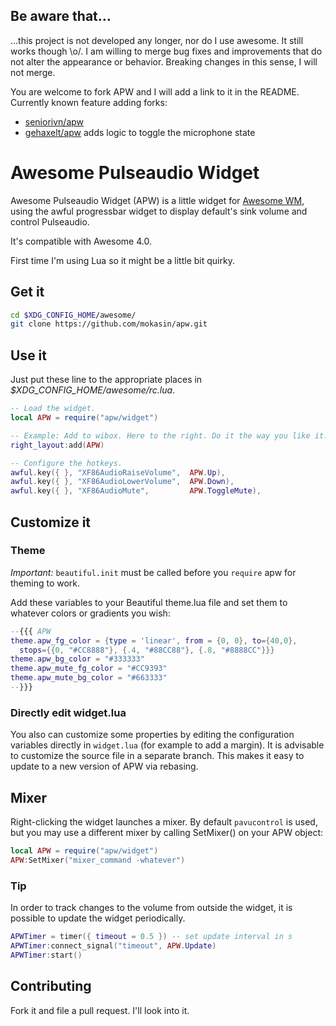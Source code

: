 Be aware that…
-----------
…this project is not developed any longer, nor do I use awesome.  It still
works though \o/. I am willing to merge bug fixes and improvements that do not
alter the appearance or behavior. Breaking changes in this sense, I will not
merge.

You are welcome to fork APW and I will add a link to it in the README.
Currently known feature adding forks:
* [seniorivn/apw](https://github.com/seniorivn/apw)
* [gehaxelt/apw](https://github.com/gehaxelt/apw) adds logic to toggle the microphone state

Awesome Pulseaudio Widget
=========================

Awesome Pulseaudio Widget (APW) is a little widget for
[Awesome WM](http://awesome.naquadah.org/), using the awful progressbar widget
to display default's sink volume and control Pulseaudio.

It's compatible with Awesome 4.0.

First time I'm using Lua so it might be a little bit quirky.

Get it
------

```sh
cd $XDG_CONFIG_HOME/awesome/
git clone https://github.com/mokasin/apw.git
```

Use it
------

Just put these line to the appropriate places in
*$XDG_CONFIG_HOME/awesome/rc.lua*.

```lua
-- Load the widget.
local APW = require("apw/widget")

-- Example: Add to wibox. Here to the right. Do it the way you like it.
right_layout:add(APW)

-- Configure the hotkeys.
awful.key({ }, "XF86AudioRaiseVolume",  APW.Up),
awful.key({ }, "XF86AudioLowerVolume",  APW.Down),
awful.key({ }, "XF86AudioMute",         APW.ToggleMute),

```

Customize it
------------

### Theme

*Important:* `beautiful.init` must be called before you `require` apw for
theming to work.

Add these variables to your Beautiful theme.lua file and set them to whatever
colors or gradients you wish:

```lua
--{{{ APW
theme.apw_fg_color = {type = 'linear', from = {0, 0}, to={40,0},
  stops={{0, "#CC8888"}, {.4, "#88CC88"}, {.8, "#8888CC"}}}
theme.apw_bg_color = "#333333"
theme.apw_mute_fg_color = "#CC9393"
theme.apw_mute_bg_color = "#663333"
--}}}

```

### Directly edit widget.lua

You also can customize some properties by editing the configuration variables
directly in `widget.lua` (for example to add a margin).
It is advisable to customize the source file in a separate branch. This makes
it easy to update to a new version of APW via rebasing.

Mixer
----

Right-clicking the widget launches a mixer. By default `pavucontrol` is used,
but you may use a different mixer by calling SetMixer() on your APW object:

```lua
local APW = require("apw/widget")
APW:SetMixer("mixer_command -whatever")
```

### Tip
In order to track changes to the volume from outside the widget, it is possible
to update the widget periodically.

```lua
APWTimer = timer({ timeout = 0.5 }) -- set update interval in s
APWTimer:connect_signal("timeout", APW.Update)
APWTimer:start()
```

Contributing
------------
Fork it and file a pull request. I'll look into it.

